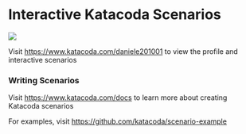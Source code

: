 # Interactive Katacoda Scenarios

[![](http://shields.katacoda.com/katacoda/daniele201001/count.svg)](https://www.katacoda.com/daniele201001 "Get your profile on Katacoda.com")

Visit https://www.katacoda.com/daniele201001 to view the profile and interactive scenarios

### Writing Scenarios
Visit https://www.katacoda.com/docs to learn more about creating Katacoda scenarios

For examples, visit https://github.com/katacoda/scenario-example
